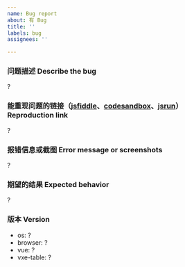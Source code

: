 ```yaml
---
name: Bug report
about: 有 Bug
title: ''
labels: bug
assignees: ''

---
```


### 问题描述 Describe the bug

 ?

### 能重现问题的链接（[jsfiddle](https://jsfiddle.net/w8q6unes/)、[codesandbox](https://codesandbox.io/s/vue-template-916h0)、[jsrun](https://jsrun.net/vIyKp/edit)） Reproduction link

 ?

### 报错信息或截图 Error message or screenshots

 ?

### 期望的结果 Expected behavior

 ?

### 版本 Version

- os: ?
- browser: ?
- vue: ?
- vxe-table: ?

